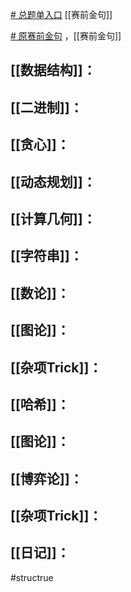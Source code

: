 [# 总题单入口](https://zhuanlan.zhihu.com/p/716449304)
[[赛前金句]]

[# 原赛前金句](https://www.luogu.com.cn/article/7c1ig5wa) ，[[赛前金句]]

## [[数据结构]]：

## [[二进制]]：

## [[贪心]]：

## [[动态规划]]：

## [[计算几何]]：

## [[字符串]]：

## [[数论]]：

## [[图论]]：

## [[杂项Trick]]：

## [[哈希]]：

## [[图论]]：

## [[博弈论]]：

## [[杂项Trick]]：

## [[日记]]：

#structrue 

